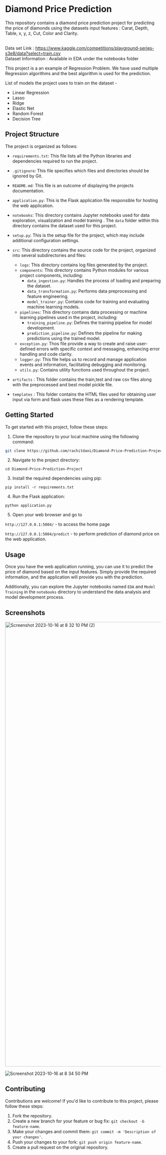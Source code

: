 # Diamond Price Prediction

This repository contains a diamond price prediction project for predicting the price of diamonds using the datasets input features : Carat, Depth, Table, x, y, z, Cut, Color and Clarity.

<br>Data set Link  : https://www.kaggle.com/competitions/playground-series-s3e8/data?select=train.csv
<br>Dataset Information : Available in EDA under the notebooks folder

This project is a an example of Regression Problem. We have used multiple Regression algorithms and the best algorithm is used for the prediction.


List of models the project uses to train on the dataset -

- Linear Regression
- Lasso
- Ridge
- Elastic Net
- Random Forest
- Decision Tree

## Project Structure

The project is organized as follows:

- `requirements.txt`: This file lists all the Python libraries and dependencies required to run the project.
  
- `.gitignore`: This file specifies which files and directories should be ignored by Git.

- `README.md`: This file is an outcome of displaying the projects documentation.

- `application.py`: This is the Flask application file responsible for hosting the web application.

- `notebooks`: This directory contains Jupyter notebooks used for data exploration, visualization and model training . The `data` folder within this directory contains the dataset used for this project.

- `setup.py`: This is the setup file for the project, which may include additional configuration settings.

- `src`: This directory contains the source code for the project, organized into several subdirectories and files:
    - `logs`: This directory contains log files generated by the project.
    - `components`: This directory contains Python modules for various project components, including:
        - `data_ingestion.py`: Handles the process of loading and preparing the dataset.
        - `data_transformation.py`: Performs data preprocessing and feature engineering.
        - `model_trainer.py`: Contains code for training and evaluating machine learning models.
    - `pipelines`: This directory contains data processing or machine learning pipelines used in the project, including:
        - `training_pipeline.py`: Defines the training pipeline for model development.
        - `prediction_pipeline.py`: Defines the pipeline for making predictions using the trained model.
    - `exception.py`: Thos file provide a way to create and raise user-defined errors with specific context and messaging, enhancing error handling and code clarity.
    - `logger.py`: This file helps us to record and manage application events and information, facilitating debugging and monitoring.
    - `utils.py`: Contains utility functions used throughout the project.
 
- `artifacts` : This folder contains the train,test and raw csv files along with the preprocessed and best model pickle file.

- `templates` : This folder contains the HTML files used for obtaining user input via form and flask uses these files as a rendering template.


## Getting Started

To get started with this project, follow these steps:

1. Clone the repository to your local machine using the following command:

```bash
git clone https://github.com/rachitdani/Diamond-Price-Prediction-Project.git
```

2. Navigate to the project directory:

```
cd Diamond-Price-Prediction-Project
```

3. Install the required dependencies using pip:

```
pip install -r requirements.txt
```

4. Run the Flask application:

```
python application.py
```

5. Open your web browser and go to

 ``http://127.0.0.1:5004/`` - to access the home page
   
``http://127.0.0.1:5004/predict`` - to perform prediction of diamond price on the web application.

## Usage

Once you have the web application running, you can use it to predict the price of diamond based on the input features. Simply provide the required information, and the application will provide you with the prediction.

Additionally, you can explore the Jupyter notebooks named `EDA` and `Model Training` in the `notebooks` directory to understand the data analysis and model development process.

## Screenshots

<img width="1440" alt="Screenshot 2023-10-16 at 8 32 10 PM (2)" src="https://github.com/rachitdani/Diamond-Price-Prediction-Project/assets/79761144/4b97e05a-4162-4ab4-912a-85647ee31496">

![Screenshot 2023-10-16 at 8 34 50 PM](https://github.com/rachitdani/Diamond-Price-Prediction-Project/assets/79761144/46e56541-1190-4f60-84f2-3a239de5a286)



## Contributing

Contributions are welcome! If you'd like to contribute to this project, please follow these steps:

1. Fork the repository.
2. Create a new branch for your feature or bug fix: `git checkout -b feature-name`.
3. Make your changes and commit them: `git commit -m 'Description of your changes'`.
4. Push your changes to your fork: `git push origin feature-name`.
5. Create a pull request on the original repository.

